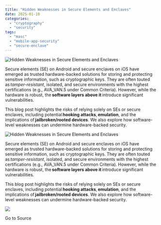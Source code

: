 ```yaml
---
title: "Hidden Weaknesses in Secure Elements and Enclaves"
date: 2025-01-10
categories: 
  - "cryptography"
  - "security"
tags: 
  - "masc"
  - "mobile-app-security"
  - "secure-enclave"
---
```


![Hidden Weaknesses in Secure Elements and Enclaves](https://www.cryptomathic.com/hubfs/blog%20%283%29.png)

Secure elements (SE) on Android and secure enclaves on iOS have emerged as trusted hardware-backed solutions for storing and protecting sensitive information, such as cryptographic keys. They are often touted as _tamper-resistant_, isolated, and secure environments with the highest certifications (e.g., AVA\_VAN.5 under Common Criteria). However, while the hardware is robust, the **software layers above it** introduce significant vulnerabilities. 

This blog post highlights the risks of relying solely on SEs or secure enclaves, including potential **hooking attacks**, **emulation**, and the implications of **jailbroken/rooted devices**. We also explore how software-level weaknesses can undermine hardware-backed security. 

![Hidden Weaknesses in Secure Elements and Enclaves](https://www.cryptomathic.com/hubfs/blog%20%283%29.png)

Secure elements (SE) on Android and secure enclaves on iOS have emerged as trusted hardware-backed solutions for storing and protecting sensitive information, such as cryptographic keys. They are often touted as _tamper-resistant_, isolated, and secure environments with the highest certifications (e.g., AVA\_VAN.5 under Common Criteria). However, while the hardware is robust, the **software layers above it** introduce significant vulnerabilities. 

This blog post highlights the risks of relying solely on SEs or secure enclaves, including potential **hooking attacks**, **emulation**, and the implications of **jailbroken/rooted devices**. We also explore how software-level weaknesses can undermine hardware-backed security. 

![](https://track.hubspot.com/__ptq.gif?a=531679&k=14&r=https%3A%2F%2Fwww.cryptomathic.com%2Fblog%2Fhidden-weaknesses-in-secure-elements-and-enclaves&bu=https%253A%252F%252Fwww.cryptomathic.com%252Fblog&bvt=rss)

Go to Source
